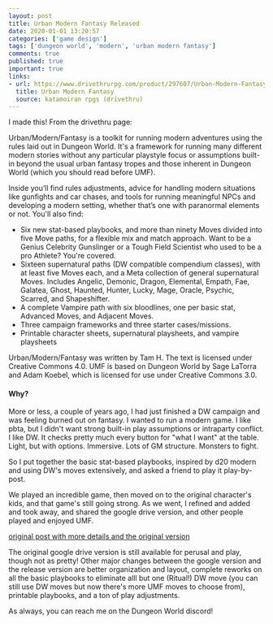 ```yaml
---
layout: post
title: Urban Modern Fantasy Released
date: 2020-01-01 13:20:57
categories: ['game design']
tags: ['dungeon world', 'modern', 'urban modern fantasy']
comments: true
published: true
important: true
links:
- url: https://www.drivethrurpg.com/product/297607/Urban-Modern-Fantasy
  title: Urban Modern Fantasy
  source: katamoiran rpgs (drivethru)
---
```


I made this! From the drivethru page:

Urban/Modern/Fantasy is a toolkit for running modern adventures using the rules laid out in Dungeon World. It's a framework for running many different modern stories without any particular playstyle focus or assumptions built-in beyond the usual urban fantasy tropes and those inherent in Dungeon World (which you should read before UMF).

Inside you’ll find rules adjustments, advice for handling modern situations like gunfights and car chases, and tools for running meaningful NPCs and developing a modern setting, whether that’s one with paranormal elements or not. You'll also find:

* Six new stat-based playbooks, and more than ninety Moves divided into five Move paths, for a flexible mix and match approach. Want to be a Genius Celebrity Gunslinger or a Tough Field Scientist who used to be a pro Athlete? You're covered.
* Sixteen supernatural paths (DW compatible compendium classes), with at least five Moves each, and a Meta collection of general supernatural Moves. Includes Angelic, Demonic, Dragon, Elemental, Empath, Fae, Galatea, Ghost, Haunted, Hunter, Lucky, Mage, Oracle, Psychic, Scarred, and Shapeshifter.
* A complete Vampire path with six bloodlines, one per basic stat, Advanced Moves, and Adjacent Moves.
* Three campaign frameworks and three starter cases/missions.
* Printable character sheets, supernatural playsheets, and vampire playsheets

Urban/Modern/Fantasy was written by Tam H. The text is licensed under Creative Commons 4.0. UMF is based on Dungeon World by Sage LaTorra and Adam Koebel, which is licensed for use under Creative Commons 3.0.

#### Why?

More or less, a couple of years ago, I had just finished a DW campaign and was feeling burned out on fantasy. I wanted to run a modern game. I like pbta, but I didn't want strong built-in play assumptions or intraparty conflict. I like DW. It checks pretty much every button for "what I want" at the table. Light, but with options. Immersive. Lots of GM structure. Monsters to fight.

So I put together the basic stat-based playbooks, inspired by d20 modern and using DW's moves extensively, and asked a friend to play it play-by-post.

We played an incredible game, then moved on to the original character's kids, and that game's still going strong. As we went, I refined and added and took away, and shared the google drive version, and other people played and enjoyed UMF.

[original post with more details and the original version](https://exposit.github.io/katamoiran/2018/07/18/dungeon-world-modern/)

The original google drive version is still available for perusal and play, though not as pretty!  Other major changes between the google version and the release version are better organization and layout, complete reworks on all the basic playbooks to eliminate alll but one (Ritual!) DW move (you can still use DW moves but now there's more UMF moves to choose from), printable playbooks, and a ton of play adjustments.

As always, you can reach me on the Dungeon World discord!